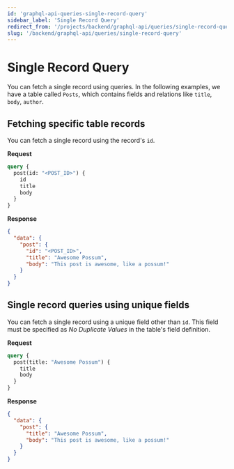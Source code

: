 ```yaml
---
id: 'graphql-api-queries-single-record-query'
sidebar_label: 'Single Record Query'
redirect_from: '/projects/backend/graphql-api/queries/single-record-query'
slug: '/backend/graphql-api/queries/single-record-query'
---
```


# Single Record Query

You can fetch a single record using queries. In the following examples, we have a table called `Posts`, which contains fields and relations like `title`, `body`, `author`.

## Fetching specific table records

You can fetch a single record using the record's `id`.

**Request**

```graphql
query {
  post(id: "<POST_ID>") {
    id
    title
    body
  }
}
```

**Response**

```json
{
  "data": {
    "post": {
      "id": "<POST_ID>",
      "title": "Awesome Possum",
      "body": "This post is awesome, like a possum!"
    }
  }
}
```

## Single record queries using unique fields

You can fetch a single record using a unique field other than `id`. This field must be specified as _No Duplicate Values_ in the table's field definition.

**Request**

```graphql
query {
  post(title: "Awesome Possum") {
    title
    body
  }
}
```

**Response**

```json
{
  "data": {
    "post": {
      "title": "Awesome Possum",
      "body": "This post is awesome, like a possum!"
    }
  }
}
```

